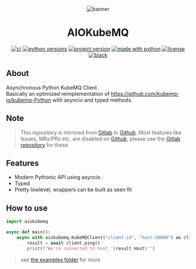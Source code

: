 <div align="center">

![banner](https://cdn.technofab.de/images/aiokubemq-banner.png)

# AIOKubeMQ
[![ci](https://img.shields.io/gitlab/pipeline/technofab/aiokubemq/main?label=Pipeline&logo=gitlab)](https://gitlab.com/TECHNOFAB/aiokubemq/-/commits/main)
[![python versions](https://img.shields.io/pypi/pyversions/aiokubemq?label=Versions&logo=python&logoColor=white)](https://pypi.org/project/aiokubemq/)
[![project version](https://img.shields.io/pypi/v/aiokubemq?label=PyPi&logo=pypi&color=%23FFD43B&logoColor=white)](https://pypi.org/project/aiokubemq/)
[![made with python](https://img.shields.io/badge/Made%20with-Python-007ec6.svg?logo=python&logoColor=white)](https://www.python.org/)
[![license](https://img.shields.io/pypi/l/aiokubemq?label=License&logo=internet-archive&logoColor=white)](https://choosealicense.com/licenses/gpl-3.0/)
[![black](https://img.shields.io/badge/Code%20Style-black-000.svg)](https://github.com/psf/black)

</div>

## About
Asynchronous Python KubeMQ Client. \
Basically an optimized reimplementation of https://github.com/kubemq-io/kubemq-Python 
with asyncio and typed methods.

## Note
> This repository is mirrored from [Gitlab][gitlab-repo] to [Github][github-repo].
> Most features like Issues, MRs/PRs etc. are disabled on [Github][github-repo], please use the
> [Gitlab repository][gitlab-repo] for these

## Features
- Modern Pythonic API using asyncio
- Typed
- Pretty lowlevel, wrappers can be built as seen fit

## How to use

```python
import aiokubemq

async def main():
    async with aiokubemq.KubeMQClient("client-id", "host:50000") as client:
        result = await client.ping()
        print(f"We're connected to host '{result.Host}'")
```
> see [the examples folder](examples) for more

[gitlab-repo]: https://gitlab.com/TECHNOFAB/aiokubemq
[github-repo]: https://github.com/TECHNOFAB11/aiokubemq
